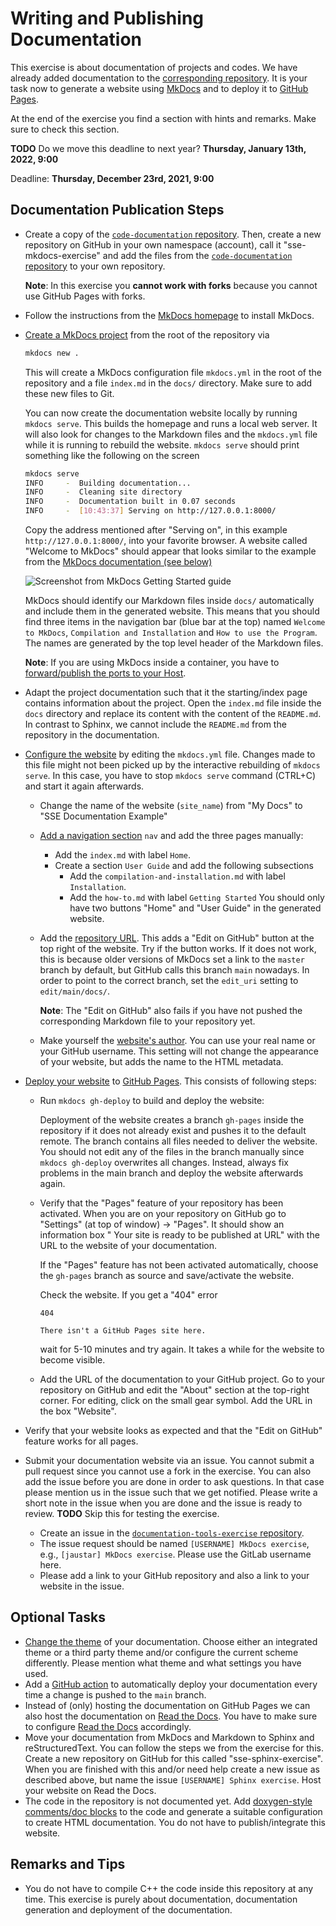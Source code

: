# Writing and Publishing Documentation

This exercise is about documentation of projects and codes. We have already added documentation to the [corresponding repository](https://github.com/Simulation-Software-Engineering/documentation-tools-exercise). It is your task now to generate a website using [MkDocs](https://www.mkdocs.org/getting-started/) and to deploy it to [GitHub Pages](https://pages.github.com/).

At the end of the exercise you find a section with hints and remarks. Make sure to check this section.

**TODO** Do we move this deadline to next year? **Thursday, January 13th, 2022, 9:00**

Deadline: **Thursday, December 23rd, 2021, 9:00**

## Documentation Publication Steps

- Create a copy of the [`code-documentation` repository](https://github.com/Simulation-Software-Engineering/documentation-tools-exercise). Then, create a new repository on GitHub in your own namespace (account), call it "sse-mkdocs-exercise" and add the files from the [`code-documentation` repository](https://github.com/Simulation-Software-Engineering/documentation-tools-exercise) to your own repository.

  **Note**: In this exercise you **cannot work with forks** because you cannot use GitHub Pages with forks.
- Follow the instructions from the [MkDocs homepage](https://www.mkdocs.org/getting-started/) to install MkDocs.
- [Create a MkDocs project](https://www.mkdocs.org/getting-started/#creating-a-new-project) from the root of the repository via

  ```bash
  mkdocs new .
  ```

  This will create a MkDocs configuration file `mkdocs.yml` in the root of the repository and a file `index.md` in the `docs/` directory. Make sure to add these new files to Git.

  You can now create the documentation website locally by running `mkdocs serve`. This builds the homepage and runs a local web server. It will also look for changes to the Markdown files and the `mkdocs.yml` file while it is running to rebuild the website. `mkdocs serve` should print something like the following on the screen

  ```bash
  mkdocs serve
  INFO     -  Building documentation...
  INFO     -  Cleaning site directory
  INFO     -  Documentation built in 0.07 seconds
  INFO     -  [10:43:37] Serving on http://127.0.0.1:8000/
  ```

  Copy the address mentioned after "Serving on", in this example `http://127.0.0.1:8000/`, into your favorite browser. A website called "Welcome to MkDocs" should appear that looks similar to the example from the [MkDocs documentation (see below)](https://www.mkdocs.org/getting-started/#creating-a-new-project)

  ![Screenshot from MkDocs Getting Started guide](https://www.mkdocs.org/img/screenshot.png)

  MkDocs should identify our Markdown files inside `docs/` automatically and include them in the generated website. This means that you should find three items in the navigation bar (blue bar at the top) named `Welcome to MkDocs`, `Compilation and Installation` and `How to use the Program`. The names are generated by the top level header of the Markdown files.

  **Note**: If you are using MkDocs inside a container, you have to [forward/publish the ports to your Host](https://docs.docker.com/config/containers/container-networking/).
- Adapt the project documentation such that it the starting/index page contains information about the project. Open the `index.md` file inside the `docs` directory and replace its content with the content of the `README.md`. In contrast to Sphinx, we cannot include the `README.md` from the repository in the documentation.
- [Configure the website](https://www.mkdocs.org/user-guide/configuration/) by editing the `mkdocs.yml` file. Changes made to this file might not been picked up by the interactive rebuilding of `mkdocs serve`. In this case, you have to stop `mkdocs serve` command (CTRL+C) and start it again afterwards.
    - Change the name of the website (`site_name`) from "My Docs" to "SSE Documentation Example"
    - [Add a navigation section](https://www.mkdocs.org/user-guide/writing-your-docs/#configure-pages-and-navigation) `nav` and add the three pages manually:
        - Add the `index.md` with label `Home`.
        - Create a section `User Guide` and add the following subsections
            - Add the `compilation-and-installation.md` with label `Installation`.
            - Add the `how-to.md` with label `Getting Started`
          You should only have two buttons "Home" and "User Guide" in the generated website.
    - Add the [repository URL](https://www.mkdocs.org/user-guide/configuration/#repo_url). This adds a "Edit on GitHub" button at the top right of the website. Try if the button works. If it does not work, this is because older versions of MkDocs set a link to the `master` branch by default, but GitHub calls this branch `main` nowadays. In order to point to the correct branch, set the `edit_uri` setting to `edit/main/docs/`.

        **Note**: The "Edit on GitHub" also fails if you have not pushed the corresponding Markdown file to your repository yet.

    - Make yourself the [website's author](https://www.mkdocs.org/user-guide/configuration/#site_author). You can use your real name or your GitHub username. This setting will not change the appearance of your website, but adds the name to the HTML metadata.
- [Deploy your website](https://www.mkdocs.org/user-guide/deploying-your-docs/) to [GitHub Pages](https://pages.github.com/). This consists of following steps:
    - Run `mkdocs gh-deploy` to build and deploy the website:

      Deployment of the website creates a branch `gh-pages` inside the repository if it does not already exist and pushes it to the default remote. The branch contains all files needed to deliver the website. You should not edit any of the files in the branch manually since `mkdocs gh-deploy` overwrites all changes. Instead, always fix problems in the main branch and deploy the website afterwards again.

    - Verify that the "Pages" feature of your repository has been activated. When you are on your repository on GitHub go to "Settings" (at top of window) -> "Pages". It should show an information box " Your site is ready to be published at URL" with the URL to the website of your documentation.

      If the "Pages" feature has not been activated automatically, choose the `gh-pages` branch as source and save/activate the website.

      Check the website. If you get a "404" error

      ```text
      404

      There isn't a GitHub Pages site here.
      ```

      wait for 5-10 minutes and try again. It takes a while for the website to become visible.

    - Add the URL of the documentation to your GitHub project. Go to your repository on GitHub and edit the "About" section at the top-right corner. For editing, click on the small gear symbol. Add the URL in the box "Website".
- Verify that your website looks as expected and that the "Edit on GitHub" feature works for all pages.
- Submit your documentation website via an issue. You cannot submit a pull request since you cannot use a fork in the exercise. You can also add the issue before you are done in order to ask questions. In that case please mention us in the issue such that we get notified. Please write a short note in the issue when you are done and the issue is ready to review. **TODO** Skip this for testing the exercise.
    - Create an issue in the [`documentation-tools-exercise` repository](https://github.com/Simulation-Software-Engineering/documentation-tools-exercise).
    - The issue request should be named `[USERNAME] MkDocs exercise`, e.g., `[jaustar] MkDocs exercise`. Please use the GitLab username here.
    - Please add a link to your GitHub repository and also a link to your website in the issue.

## Optional Tasks

- [Change the theme](https://www.mkdocs.org/user-guide/choosing-your-theme/#choosing-your-theme) of your documentation. Choose either an integrated theme or a third party theme and/or configure the current scheme differently. Please mention what theme and what settings you have used.
- Add a [GitHub action](https://github.com/marketplace/actions/deploy-mkdocs) to automatically deploy your documentation every time a change is pushed to the `main` branch.
- Instead of (only) hosting the documentation on GitHub Pages we can also host the documentation on [Read the Docs](https://readthedocs.org/). You have to make sure to configure [Read the Docs](https://docs.readthedocs.io/en/stable/config-file/v2.html#mkdocs) accordingly.
- Move your documentation from MkDocs and Markdown to Sphinx and reStructuredText. You can follow the steps we from the exercise for this. Create a new repository on GitHub for this called "sse-sphinx-exercise". When you are finished with this and/or need help create a new issue as described above, but name the issue `[USERNAME] Sphinx exercise`. Host your website on Read the Docs.
- The code in the repository is not documented yet. Add [doxygen-style comments/doc blocks](https://www.doxygen.nl/manual/docblocks.html) to the code and generate a suitable configuration to create HTML documentation. You do not have to publish/integrate this website.

## Remarks and Tips

- You do not have to compile C++ the code inside this repository at any time. This exercise is purely about documentation, documentation generation and deployment of the documentation.